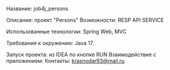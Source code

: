 Название: job4j_persons

Описание:
проект "Persons"
Возможности:
RESP API SERVICE

Использованные технологии: Spring Web, MVC

Требования к окружению: Java 17.

Запуск проекта: из IDEA по кнопке RUN
Взаимодействие с приложением:
Контакты: krasnodar93@mail.ru